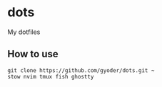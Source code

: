 # dots
My dotfiles

## How to use
```
git clone https://github.com/gyoder/dots.git ~
stow nvim tmux fish ghostty
```
